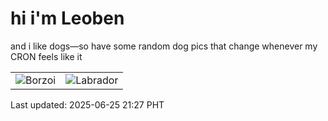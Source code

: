 # hi i'm Leoben

and i like dogs—so have some random dog pics that change whenever my CRON feels like it

|  |  |
|--------|----------|
| ![Borzoi](https://random-dog-vercel.vercel.app/api/random-borzoi?v=1750858071) | ![Labrador](https://random-dog-vercel.vercel.app/api/random-labrador?v=1750858071) |

Last updated: 2025-06-25 21:27 PHT
